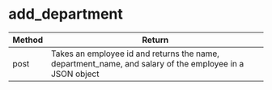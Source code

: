 # add_department
| **Method** | **Return** | 
| ----------- | ----------- |
| post | Takes an employee id and returns the name, department_name, and salary of the employee in a JSON object |
